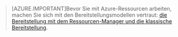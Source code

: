> [AZURE.IMPORTANT]Bevor Sie mit Azure-Ressourcen arbeiten, machen Sie sich mit den Bereitstellungsmodellen vertraut: [die Bereitstellung mit dem Ressourcen-Manager und die klassische Bereitstellung](../resource-manager-deployment-model.md).

<!---HONumber=Sept15_HO4-->